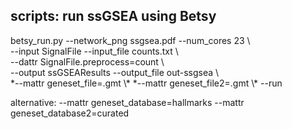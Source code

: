 ## scripts: run ssGSEA using Betsy
betsy_run.py --network_png ssgsea.pdf --num_cores 23 \\\
--input SignalFile --input_file counts.txt \\\
--dattr SignalFile.preprocess=count \\\
--output ssGSEAResults --output_file out-ssgsea \\\
*--mattr geneset_file=.gmt \\\*
*--mattr geneset_file2=.gmt \\\*
--run

alternative:
--mattr geneset_database=hallmarks
--mattr geneset_database2=curated
